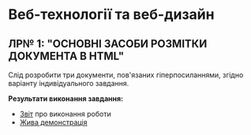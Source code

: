 # Веб-технології та веб-дизайн
## ЛР№ 1:  "ОСНОВНІ ЗАСОБИ РОЗМІТКИ ДОКУМЕНТА В HTML"

Слід розробити три документи, пов'язаних гіперпосиланнями, згідно варіанту індивідуального завдання.

**Результати виконання завдання:**
* [Звіт](https://github.com/angelina-babych/khai-web-lab1/blob/main/%D0%91%D0%90%D0%91%D0%98%D0%A7%20-%20%D0%9B%D0%A0%201%20(%D0%B2%D0%B5%D0%B1).pdf) про виконання роботи
* [Жива демонстрація](https://angelina-babych.github.io/khai-web-lab1/)


